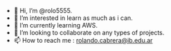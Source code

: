 - 👋 Hi, I’m @rolo5555.
- 👀 I’m interested in learn as much as i can.
- 🌱 I’m currently learning AWS. 
- 💞️ I’m looking to collaborate on any types of projects.
- 📫 How to reach me : rolando.cabrera@ib.edu.ar

<!---
rolo5555/rolo5555 is a ✨ special ✨ repository because its `README.md` (this file) appears on your GitHub profile.
You can click the Preview link to take a look at your changes.
--->
